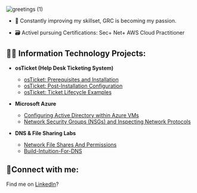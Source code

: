 ![greetings (1)](https://user-images.githubusercontent.com/109401839/212478916-224c7588-ae9d-41bf-ad0f-228ab2e0d110.gif)

- 🧠 Constantly improving my skillset, GRC is becoming my passion.

- 🗃 Activel pursuing Certifications: Sec+ Net+ AWS Cloud Practitioner
  
<h2>👨‍💻 Information Technology Projects:</h2>

- <b>osTicket (Help Desk Ticketing System)</b>
  - [osTicket: Prerequisites and Installation](https://github.com/VernonBootheITPro/osTicket-prereqs)
  - [osTicket: Post-Installation Configuration](https://github.com/VernonBootheITPro/osticket---Post-Install-Config)
  - [osTicket: Ticket Lifecycle Examples](https://github.com/VernonBootheITPro/osTicket--Lifecycle--Intake-Through-Resolution)
    
- <b>Microsoft Azure</b>
  - [Configuring Active Directory within Azure VMs](https://github.com/VernonBootheITPro/Configure-AD)
  - [Network Security Groups (NSGs) and Inspecting Network Protocols](https://github.com/VernonBootheITPro/Azure-Network-Portocols)

 - <b>DNS & File Sharing Labs</b>
   - [Network File Shares And Permissions](https://github.com/VernonBootheITPro/Network-File-Shares-And-Permissions)
   - [Build-Intuition-For-DNS](https://github.com/VernonBootheITPro/Build-Intuition-For-DNS)

  
<h2>🤳Connect with me:</h2>

<div>
  Find me on <a href="https://www.linkedin.com/in/vernonboothe" target="_blank">LinkedIn</a>?
</div>

